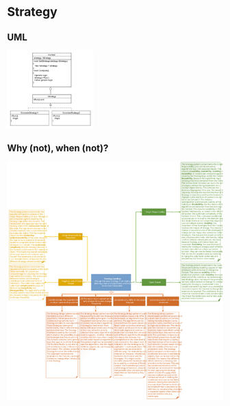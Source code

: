 # Strategy
## UML
<img src=StrategyUML.png width=40% height=40%>

## Why (not), when (not)?
![Strategy](https://raw.githubusercontent.com/NiekBeijloos/Design-Patterns/master/3.%20Behavioral/09.%20Strategy/Strategy.svg?raw=true)
